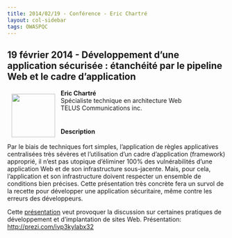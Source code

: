 ```yaml
---
title: 2014/02/19 - Conférence - Eric Chartré
layout: col-sidebar
tags: OWASPQC
---
```


## 19 février 2014 - Développement d’une application sécurisée : étanchéité par le pipeline Web et le cadre d’application

<img align="left" style="padding: 10px;" width="100px" src="../../assets/images/200px-Eric_Chartré.png.jpeg" />

**Eric Chartré**
<br>Spécialiste technique en architecture Web
<br>TELUS Communications inc.
<br><br>
#### Description

Par le biais de techniques fort simples, l’application de règles
applicatives centralisées très sévères et l’utilisation d’un cadre
d’application (framework) approprié, il n’est pas utopique d’éliminer
100% des vulnérabilités d’une application Web et de son infrastructure
sous-jacente. Mais, pour cela, l’application et son infrastructure
doivent respecter un ensemble de conditions bien précises. Cette
présentation très concrète fera un survol de la recette pour développer
une application sécuritaire, même contre les erreurs des développeurs.

Cette [présentation](http://prezi.com/ivp3kylabx32) veut provoquer la
discussion sur certaines pratiques de développement et d’implantation de
sites Web. Présentation: <http://prezi.com/ivp3kylabx32>
